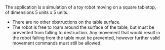 The application is a simulation of a toy robot moving on a square tabletop, of dimensions 5 units x 5 units.

 - There are no other obstructions on the table surface.
 - The robot is free to roam around the surface of the table, but must be prevented from falling to destruction. Any movement that would result in the robot falling from the table must be prevented, however further valid movement commands must still be allowed.